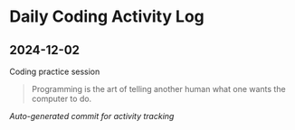 # Daily Coding Activity Log

## 2024-12-02

Coding practice session

> Programming is the art of telling another human what one wants the computer to do.

*Auto-generated commit for activity tracking*
